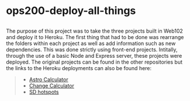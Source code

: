 # ops200-deploy-all-things

## 
The purpose of this project was to take the three projects built in Web102 and deploy it to Heroku. The first thing that had to be done was rearrange the folders within each project as well as add information such as new dependencies. This was done strictly using front-end projects. Intitally, through the use of a basic Node and Express server, these projects were deployed. The original projects can be found in the other repositories but the links to the Heroku deployments can also be found here:
> * [Astro Calculator](https://asthv.herokuapp.com/)
> * [Change Calculator](https://hvchange.herokuapp.com/)
> * [SD hotspots](https://hvhotspot.herokuapp.com/)


